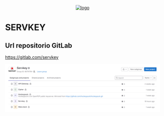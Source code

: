 <div align="center">
    <a href="https://gitlab.com/servkey"><img src="https://gitlab.com/servkey/servkey/-/raw/main/img/logo_servkey.png" alt="logo" width="500"/></a>
</div>

# SERVKEY

## Url repositorio GitLab

https://gitlab.com/servkey

<a href="https://gitlab.com/servkey">![](./img/servkey_print.PNG "servkey")</a>
